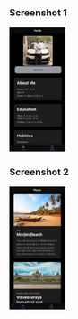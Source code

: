 <h3>Screenshot 1</h3>
<img src="images/img1.png" alt="Screenshot 1" width="100">

<h3>Screenshot 2</h3>
<img src="images/img2.png" alt="Screenshot 2" width="100">
